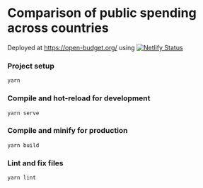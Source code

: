 # Comparison of public spending across countries

Deployed at https://open-budget.org/ using [![Netlify Status](https://api.netlify.com/api/v1/badges/e692544b-d598-4ed2-8434-f49ce45e73af/deploy-status)](https://app.netlify.com/sites/budget-compare/deploys)

### Project setup
```
yarn
```

### Compile and hot-reload for development
```
yarn serve
```

### Compile and minify for production
```
yarn build
```

### Lint and fix files
```
yarn lint
```

